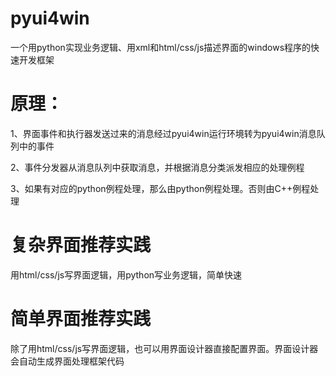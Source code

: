 pyui4win
========

一个用python实现业务逻辑、用xml和html/css/js描述界面的windows程序的快速开发框架

# 原理：

1、界面事件和执行器发送过来的消息经过pyui4win运行环境转为pyui4win消息队列中的事件

2、事件分发器从消息队列中获取消息，并根据消息分类派发相应的处理例程

3、如果有对应的python例程处理，那么由python例程处理。否则由C++例程处理


# 复杂界面推荐实践
用html/css/js写界面逻辑，用python写业务逻辑，简单快速

# 简单界面推荐实践
除了用html/css/js写界面逻辑，也可以用界面设计器直接配置界面。界面设计器会自动生成界面处理框架代码
